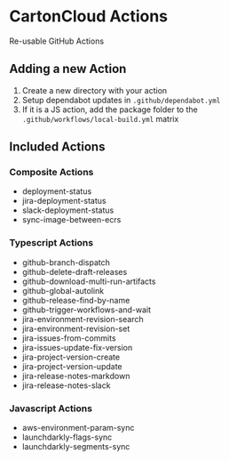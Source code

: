 # CartonCloud Actions

Re-usable GitHub Actions

## Adding a new Action

1. Create a new directory with your action
2. Setup dependabot updates in `.github/dependabot.yml`
3. If it is a JS action, add the package folder to the `.github/workflows/local-build.yml` matrix

## Included Actions

### Composite Actions

- deployment-status
- jira-deployment-status
- slack-deployment-status
- sync-image-between-ecrs

### Typescript Actions

- github-branch-dispatch
- github-delete-draft-releases
- github-download-multi-run-artifacts
- github-global-autolink
- github-release-find-by-name
- github-trigger-workflows-and-wait
- jira-environment-revision-search
- jira-environment-revision-set
- jira-issues-from-commits
- jira-issues-update-fix-version
- jira-project-version-create
- jira-project-version-update
- jira-release-notes-markdown
- jira-release-notes-slack

### Javascript Actions

- aws-environment-param-sync
- launchdarkly-flags-sync
- launchdarkly-segments-sync

